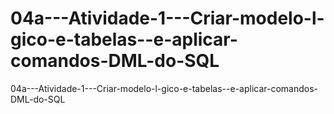 # 04a---Atividade-1---Criar-modelo-l-gico-e-tabelas--e-aplicar-comandos-DML-do-SQL
 04a---Atividade-1---Criar-modelo-l-gico-e-tabelas--e-aplicar-comandos-DML-do-SQL
